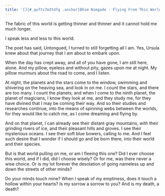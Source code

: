 ```yaml
---
title: '[]{#_qufts7m3tdfg .anchor}Bhim Nimgade - Flying From This World'
---
```


The fabric of this world is getting thinner and thinner and it cannot
hold me much longer.

I speak less and less to this world.

The poet has said, Untongued, I turned to still forgetting all I am.
Yes, Ursula knew about that journey that I am about to embark upon.

When the day has crept away, and all of you have gone, I am still here,
alone. And my pillow, eyeless and without pity, gazes upon me at night.
My pillow murmurs about the road to come, and I listen.

At night, the planets and the stars come to the window, swimming and
shivering on the heaving sea, and look in on me. I count the stars, and
there are too many. I count the planets; and when I come to the ninth
planet, the planet of magicians, I know they look at me, and they study
me, for they have divined that I may be coming their way. And so their
studies and researches continue, into the means of spinning webs between
the worlds, for they would like to catch me, as I come dreaming and
flying by.

And on that planet, I can already see their distant gray mountains, with
their grinding rivers of ice, and their pleasant hills and groves. I see
their mysterious oceans. I see their soft blue bowers, calling to me.
And I feel such desire that I wonder if I should go and be born there,
into their world and their species.

But is that world pulling on me, or am I fleeing this one? Did I ever
choose this world, and if I did, did I choose wisely? Or for me, was
there never a wise choice. Or is my lot forever the desolation of going
nameless up and down the streets of other minds?

Do your minds touch mine? When I speak of my emptiness, does it touch a
hollow within your hearts? Is my sorrow a sorrow to you? And is my
death, a death?
